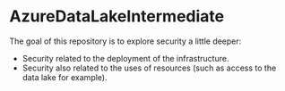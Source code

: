 # AzureDataLakeIntermediate
The goal of this repository is to explore security a little deeper:
* Security related to the deployment of the infrastructure.
* Security also related to the uses of resources (such as access to the data lake for example).
